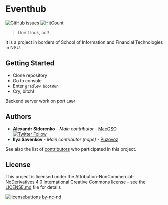 # Eventhub
[![GitHub issues](https://img.shields.io/github/issues/blurtech/eventhub-backend.svg)](https://github.com/blurtech/eventhub-backend/issues)  [![HitCount](http://hits.dwyl.io/blurtech/eventhub-backend.svg)](http://hits.dwyl.io/blurtech/eventhub-backend)  

> Don't look, act!  

It is a project in borders of School of Information and Financial Technologies in NSU.

## Getting Started
  - Clone repository  
  - Go to console 
  - Enter `gradlew bootRun`  
  - Cry, bitch!  

Backend server work on port `1984`

## Authors
* **Alexandr Sidorenko** - *Main contributor* - [MacOSO](https://github.com/MacOSO)  
[![Twitter Follow](https://img.shields.io/twitter/follow/batyshkaLenin.svg?style=social&label=Follow)](https://twitter.com/batyshkaLenin)
* **Ilya Savenkov** - *Main contributor (nope)* - [Puzovoz](https://github.com/Puzovoz)  

See also the list of [contributors](https://github.com/blurtech/event-sharing-backend/contributors) who participated in this project.

## License

This project is licensed under the Attribution-NonCommercial-NoDerivatives 4.0 International Creative Commons license - see the [LICENSE.md](LICENSE.md) file for details  

[![licensebuttons by-nc-nd](https://licensebuttons.net/l/by-nc-nd/3.0/88x31.png)](https://creativecommons.org/licenses/by-nc-nd/4.0)  
